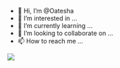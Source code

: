 - 👋 Hi, I’m @Oatesha
- 👀 I’m interested in ...
- 🌱 I’m currently learning ...
- 💞️ I’m looking to collaborate on ...
- 📫 How to reach me ...

<div id = "badge">
  <img src = "https://img.shields.io/badge/LinkedIn-blue?logo=linkedin&logoColor=white">
  
</div>
